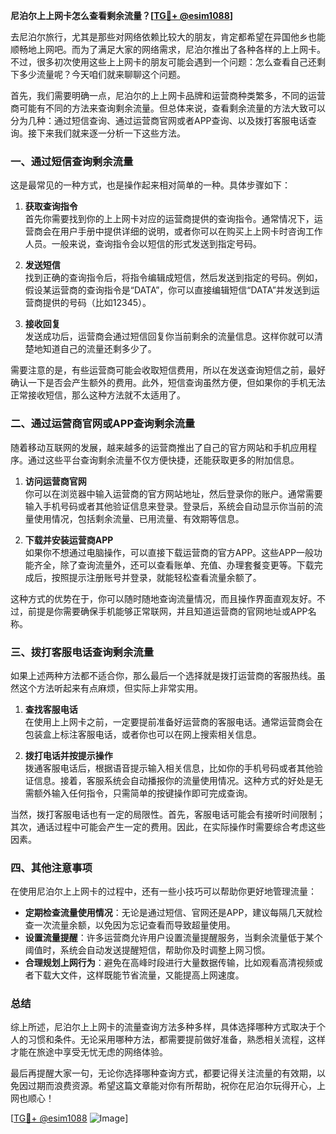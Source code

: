 **尼泊尔上上网卡怎么查看剩余流量？[[TG💪+ @esim1088](https://t.me/s/esim1088)]**

去尼泊尔旅行，尤其是那些对网络依赖比较大的朋友，肯定都希望在异国他乡也能顺畅地上网吧。而为了满足大家的网络需求，尼泊尔推出了各种各样的上上网卡。不过，很多初次使用这些上上网卡的朋友可能会遇到一个问题：怎么查看自己还剩下多少流量呢？今天咱们就来聊聊这个问题。

首先，我们需要明确一点，尼泊尔的上上网卡品牌和运营商种类繁多，不同的运营商可能有不同的方法来查询剩余流量。但总体来说，查看剩余流量的方法大致可以分为几种：通过短信查询、通过运营商官网或者APP查询、以及拨打客服电话查询。接下来我们就来逐一分析一下这些方法。

### 一、通过短信查询剩余流量

这是最常见的一种方式，也是操作起来相对简单的一种。具体步骤如下：

1. **获取查询指令**  
   首先你需要找到你的上上网卡对应的运营商提供的查询指令。通常情况下，运营商会在用户手册中提供详细的说明，或者你可以在购买上上网卡时咨询工作人员。一般来说，查询指令会以短信的形式发送到指定号码。

2. **发送短信**  
   找到正确的查询指令后，将指令编辑成短信，然后发送到指定的号码。例如，假设某运营商的查询指令是“DATA”，你可以直接编辑短信“DATA”并发送到运营商提供的号码（比如12345）。

3. **接收回复**  
   发送成功后，运营商会通过短信回复你当前剩余的流量信息。这样你就可以清楚地知道自己的流量还剩多少了。

需要注意的是，有些运营商可能会收取短信费用，所以在发送查询短信之前，最好确认一下是否会产生额外的费用。此外，短信查询虽然方便，但如果你的手机无法正常接收短信，那么这种方法就不太适用了。

### 二、通过运营商官网或APP查询剩余流量

随着移动互联网的发展，越来越多的运营商推出了自己的官方网站和手机应用程序。通过这些平台查询剩余流量不仅方便快捷，还能获取更多的附加信息。

1. **访问运营商官网**  
   你可以在浏览器中输入运营商的官方网站地址，然后登录你的账户。通常需要输入手机号码或者其他验证信息来登录。登录后，系统会自动显示你当前的流量使用情况，包括剩余流量、已用流量、有效期等信息。

2. **下载并安装运营商APP**  
   如果你不想通过电脑操作，可以直接下载运营商的官方APP。这些APP一般功能齐全，除了查询流量外，还可以查看账单、充值、办理套餐变更等。下载完成后，按照提示注册账号并登录，就能轻松查看流量余额了。

这种方式的优势在于，你可以随时随地查询流量情况，而且操作界面直观友好。不过，前提是你需要确保手机能够正常联网，并且知道运营商的官网地址或APP名称。

### 三、拨打客服电话查询剩余流量

如果上述两种方法都不适合你，那么最后一个选择就是拨打运营商的客服热线。虽然这个方法听起来有点麻烦，但实际上非常实用。

1. **查找客服电话**  
   在使用上上网卡之前，一定要提前准备好运营商的客服电话。通常运营商会在包装盒上标注客服电话，或者你也可以在网上搜索相关信息。

2. **拨打电话并按提示操作**  
   拨通客服电话后，根据语音提示输入相关信息，比如你的手机号码或者其他验证信息。接着，客服系统会自动播报你的流量使用情况。这种方式的好处是无需额外输入任何指令，只需简单的按键操作即可完成查询。

当然，拨打客服电话也有一定的局限性。首先，客服电话可能会有接听时间限制；其次，通话过程中可能会产生一定的费用。因此，在实际操作时需要综合考虑这些因素。

### 四、其他注意事项

在使用尼泊尔上上网卡的过程中，还有一些小技巧可以帮助你更好地管理流量：

- **定期检查流量使用情况**：无论是通过短信、官网还是APP，建议每隔几天就检查一次流量余额，以免因为忘记查看而导致超量使用。
- **设置流量提醒**：许多运营商允许用户设置流量提醒服务，当剩余流量低于某个阈值时，系统会自动发送提醒短信，帮助你及时调整上网习惯。
- **合理规划上网行为**：避免在高峰时段进行大量数据传输，比如观看高清视频或者下载大文件，这样既能节省流量，又能提高上网速度。

### 总结

综上所述，尼泊尔上上网卡的流量查询方法多种多样，具体选择哪种方式取决于个人的习惯和条件。无论采用哪种方法，都需要提前做好准备，熟悉相关流程，这样才能在旅途中享受无忧无虑的网络体验。

最后再提醒大家一句，无论你选择哪种查询方式，都要记得关注流量的有效期，以免因过期而浪费资源。希望这篇文章能对你有所帮助，祝你在尼泊尔玩得开心，上网也顺心！

[[TG💪+ @esim1088](https://t.me/s/esim1088) ![Image](https://i.postimg.cc/4NQfJmqS/Snipaste-2025-05-13-00-14-12.png)]